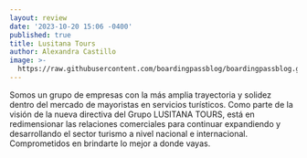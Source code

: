 ```yaml
---
layout: review
date: '2023-10-20 15:06 -0400'
published: true
title: Lusitana Tours
author: Alexandra Castillo
image: >-
  https://raw.githubusercontent.com/boardingpassblog/boardingpassblog.github.io/main/assets/images/1lusitanatours.jpg
---
```

Somos un grupo de empresas con la más amplia trayectoria y solidez dentro del mercado de mayoristas en servicios turísticos. Como parte de la visión de la nueva directiva del Grupo LUSITANA TOURS, está en redimensionar las relaciones comerciales para continuar expandiendo y desarrollando el sector turismo a nivel nacional e internacional. Comprometidos en brindarte lo mejor a donde vayas.
